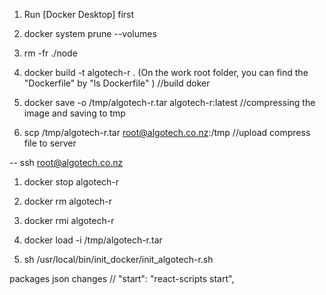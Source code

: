 1. Run [Docker Desktop] first

2. docker system prune --volumes

3. rm -fr ./node

3. docker build -t algotech-r .   (On the work root folder, you can find the "Dockerfile" by "ls Dockerfile" ) //build doker

4. docker save -o /tmp/algotech-r.tar algotech-r:latest //compressing the image and saving to tmp

5. scp /tmp/algotech-r.tar root@algotech.co.nz:/tmp   //upload compress file to server 

--  ssh root@algotech.co.nz

1. docker stop algotech-r

2. docker rm algotech-r

3. docker rmi algotech-r

4. docker load -i /tmp/algotech-r.tar

5. sh /usr/local/bin/init_docker/init_algotech-r.sh

packages json changes 
// "start": "react-scripts start",
